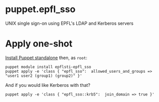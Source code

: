 # puppet.epfl_sso
UNIX single sign-on using EPFL's LDAP and Kerberos servers

# Apply one-shot

[Install Puppet standalone](https://docs.puppetlabs.com/puppet/3.8/reference/pre_install.html#standalone-puppet) then, as `root`:

```
puppet module install epflsti-epfl_sso
puppet apply -e 'class { "epfl_sso":  allowed_users_and_groups => "user1 user2 (group1) (group2)" }'
```

And if you would like Kerberos with that?
```
puppet apply -e 'class { "epfl_sso::krb5":  join_domain => true }'
```

